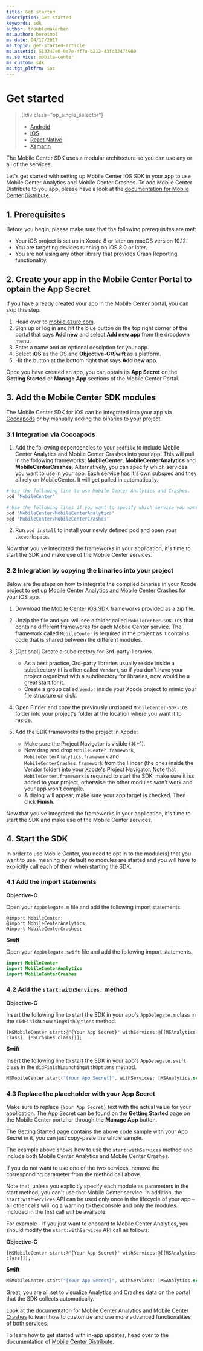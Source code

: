 ```yaml
---
title: Get started
description: Get started
keywords: sdk
author: troublemakerben
ms.author: bereimol
ms.date: 04/17/2017
ms.topic: get-started-article
ms.assetid: 513247e0-9a7e-4f7a-b212-43fd32474900
ms.service: mobile-center
ms.custom: sdk
ms.tgt_pltfrm: ios
---
```


# Get started

> [!div class="op_single_selector"]
> * [Android](android.md)
> * [iOS](ios.md)
> * [React Native](react-native.md)
> * [Xamarin](xamarin.md)

The Mobile Center SDK uses a modular architecture so you can use any or all of the services.

Let's get started with setting up Mobile Center iOS SDK in your app to use Mobile Center Analytics and Mobile Center Crashes. To add Mobile Center Distribute to you app, please have a look at the [documentation for Mobile Center Distribute](~/sdk/distribute/ios.md).

## 1. Prerequisites

Before you begin, please make sure that the following prerequisites are met:

* Your iOS project is set up in Xcode 8 or later on macOS version 10.12.
* You are targeting devices running on iOS 8.0 or later.
* You are not using any other library that provides Crash Reporting functionality.

## 2. Create your app in the Mobile Center Portal to optain the App Secret

If you have already created your app in the Mobile Center portal, you can skip this step.

1. Head over to [mobile.azure.com](https://mobile.azure.com).
2. Sign up or log in and hit the blue button on the top right corner of the portal that says **Add new** and select **Add new app** from the dropdown menu.
3. Enter a name and an optional desciption for your app.
4. Select **iOS** as the OS and **Objective-C/Swift** as a platform.
5. Hit the button at the bottom right that says **Add new app**.

Once you have created an app, you can optain its **App Secret** on the **Getting Started** or **Manage App** sections of the Mobile Center Portal.

## 3. Add the Mobile Center SDK modules

The Mobile Center SDK for iOS can be integrated into your app via [Cocoapods](https://cocoapods.org) or by manually adding the binaries to your project. 

### 3.1  Integration via Cocoapods

1. Add the following dependencies to your `podfile` to include Mobile Center Analytics and Mobile Center Crashes into your app. This will pull in the following frameworks: **MobileCenter**, **MobileCenterAnalytics** and **MobileCenterCrashes**. Alternatively, you can specify which services you want to use in your app. Each service has it's own subspec and they all rely on MobileCenter. It will get pulled in automatically.

```ruby
# Use the following line to use Mobile Center Analytics and Crashes.
pod 'MobileCenter'

# Use the following lines if you want to specify which service you want to use.
pod 'MobileCenter/MobileCenterAnalytics'
pod 'MobileCenter/MobileCenterCrashes'
```

2. Run `pod install` to install your newly defined pod and open your `.xcworkspace`.

Now that you've integrated the frameworks in your application, it's time to start the SDK and make use of the Mobile Center services.

### 2.2 Integration by copying the binaries into your project
Below are the steps on how to integrate the compiled binaries in your Xcode project to set up Mobile Center Analytics and Mobile Center Crashes for your iOS app.

1. Download the [Mobile Center iOS SDK](https://github.com/Microsoft/MobileCenter-SDK-iOS/releases) frameworks provided as a zip file.

2. Unzip the file and you will see a folder called `MobileCenter-SDK-iOS` that contains different frameworks for each Mobile Center service. The framework called `MobileCenter` is required in the project as it contains code that is shared between the different modules.

3. [Optional] Create a subdirectory for 3rd-party-libraries.
 	* As a best practice, 3rd-party libraries usually reside inside a subdirectory (it is often called `Vendor`), so if you don't have your project organized with a subdirectory for libraries, now would be a great start for it.
 	* Create a group called `Vendor` inside your Xcode project to mimic your file structure on disk.

4. Open Finder and copy the previously unzipped `MobileCenter-SDK-iOS` folder into your project's folder at the location where you want it to reside.

5. Add the SDK frameworks to the project in Xcode:
    * Make sure the Project Navigator is visible (⌘+1).
    * Now drag and drop `MobileCenter.framework`, `MobileCenterAnalytics.framework` and `MobileCenterCrashes.framework` from the Finder (the ones inside the Vendor folder) into your Xcode's Project Navigator. Note that `MobileCenter.framework` is required to start the SDK, make sure it iss added to your project, otherwise the other modules won't work and your app won't compile.
    * A dialog will appear, make sure your app target is checked. Then click **Finish**.

Now that you've integrated the frameworks in your application, it's time to start the SDK and make use of the Mobile Center services.

## 4. Start the SDK

In order to use Mobile Center, you need to opt in to the module(s) that you want to use, meaning by default no modules are started and you will have to explicitly call each of them when starting the SDK.

### 4.1 Add the import statements

**Objective-C**

Open your `AppDelegate.m` file and add the following import statements.

```obj-c
@import MobileCenter;
@import MobileCenterAnalytics;
@import MobileCenterCrashes;
```

**Swift**

Open your `AppDelegate.swift` file and add the following import statements.

```swift
import MobileCenter
import MobileCenterAnalytics
import MobileCenterCrashes
```

### 4.2 Add the `start:withServices:` method

**Objective-C**

Insert the following line to start the SDK in your app's `AppDelegate.m` class in the `didFinishLaunchingWithOptions` method.

```obj-c
[MSMobileCenter start:@"{Your App Secret}" withServices:@[[MSAnalytics class], [MSCrashes class]]];
```

**Swift**

Insert the following line to start the SDK in your app's `AppDelegate.swift` class in the `didFinishLaunchingWithOptions` method.

```swift
MSMobileCenter.start("{Your App Secret}", withServices: [MSAnalytics.self, MSCrashes.self])
```

### 4.3 Replace the placeholder with your App Secret

Make sure to replace `{Your App Secret}` text with the actual value for your application. The App Secret can be found on the **Getting Started** page on the Mobile Center portal or through the **Manage App** button.

The Getting Started page contains the above code sample with your App Secret in it, you can just copy-paste the whole sample.

The example above shows how to use the `start:withServices` method and include both Mobile Center Analytics and Mobile Center Crashes.

If you do not want to use one of the two services, remove the corresponding parameter from the method call above.

Note that, unless you explicitly specify each module as parameters in the start method, you can't use that Mobile Center service. In addition, the `start:withServices` API can be used only once in the lifecycle of your app – all other calls will log a warning to the console and only the modules included in the first call will be available.

For example - If you just want to onboard to Mobile Center Analytics, you should modify the `start:withServices` API call as follows:

**Objective-C**

```obj-c
[MSMobileCenter start:@"{Your App Secret}" withServices:@[[MSAnalytics class]]];
```

**Swift**

```swift
MSMobileCenter.start("{Your App Secret}", withServices: [MSAnalytics.self])
```

Great, you are all set to visualize Analytics and Crashes data on the portal that the SDK collects automatically.

Look at the documentaton for [Mobile Center Analytics](~/sdk/analytics/ios.md) and [Mobile Center Crashes](~/sdk/crashes/ios.md) to learn how to customize and use more advanced functionalities of both services.

To learn how to get started with in-app updates, head over to the documentation of [Mobile Center Distribute](~/sdk/distribute/ios.md).
